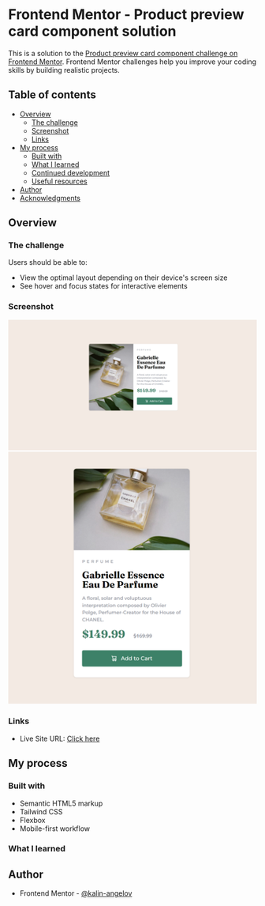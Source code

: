 # Frontend Mentor - Product preview card component solution

This is a solution to the [Product preview card component challenge on Frontend Mentor](https://www.frontendmentor.io/challenges/product-preview-card-component-GO7UmttRfa). Frontend Mentor challenges help you improve your coding skills by building realistic projects. 

## Table of contents

- [Overview](#overview)
  - [The challenge](#the-challenge)
  - [Screenshot](#screenshot)
  - [Links](#links)
- [My process](#my-process)
  - [Built with](#built-with)
  - [What I learned](#what-i-learned)
  - [Continued development](#continued-development)
  - [Useful resources](#useful-resources)
- [Author](#author)
- [Acknowledgments](#acknowledgments)

## Overview

### The challenge

Users should be able to:

- View the optimal layout depending on their device's screen size
- See hover and focus states for interactive elements

### Screenshot

![Desktop Screenshot](./img/screenshots/screenshot-desktop.png)
![Mobile screenshot](./img//screenshots//screenshot-mobile.png)

### Links

- Live Site URL: [Click here](https://fm-product-preview-card-component-gules.vercel.app/)

## My process

### Built with

- Semantic HTML5 markup
- Tailwind CSS
- Flexbox
- Mobile-first workflow

### What I learned

## Author

- Frontend Mentor - [@kalin-angelov](https://www.frontendmentor.io/profile/kalin-angelov)